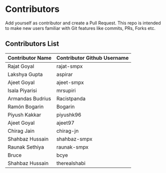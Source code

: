# Contributors
Add yourself as contributor and create a Pull Request.
This repo is intended to make new users familiar with Git features like commits, PRs, Forks etc.

## Contributors List
| Contributor Name | Contributor Github Username |
|------------------|-----------------------------|
| Rajat Goyal | rajat-smpx |
| Lakshya Gupta | aspirar |
| Ajeet Goyal | ajeet-smpx |
| Isala Piyarisi | mrsupiri |
| Armandas Budrius | Racistpanda |
| Ramón Bogarin |   Bogarin |
| Piyush Kakkar | piyushk96 |
| Ajeet Goyal | ajeet97 |
| Chirag Jain |   chirag-jn |
| Shahbaz Hussain |   shahbaz-smpx |
| Raunak Sethiya |   raunak-smpx |
| Bruce | bcye |
| Shahbaz Hussain |   therealshabi |
